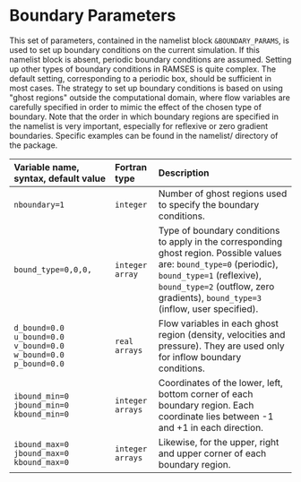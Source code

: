 

# Boundary Parameters

This set of parameters, contained in the namelist block `&BOUNDARY_PARAMS`, is used to set up boundary conditions on the current simulation. If this namelist block is absent, periodic boundary conditions are assumed. Setting up other types of boundary conditions in RAMSES is quite complex. The default setting, corresponding to a periodic box, should be sufficient in most cases. The strategy to set up boundary conditions is based on using "ghost regions" outside the computational domain, where flow variables are carefully specified in order to mimic the effect of the chosen type of boundary. Note that the order in which boundary regions are specified in the namelist is very important, especially for reflexive or zero gradient boundaries. Specific examples can be found in the namelist/ directory of the package.
 
| Variable name, syntax, default value | Fortran type | Description |
|:---------------------------- |:------------- |:------------------------- |
| `nboundary=1`  | `integer` | Number of ghost regions used to specify the boundary conditions.|
| `bound_type=0,0,0,` | `integer array` | Type of boundary conditions to apply in the corresponding ghost region. Possible values are: `bound_type=0` (periodic), `bound_type=1` (reflexive), `bound_type=2` (outflow, zero gradients), `bound_type=3` (inflow, user specified).|
| `d_bound=0.0` `u_bound=0.0` `v_bound=0.0` `w_bound=0.0` `p_bound=0.0` | `real arrays` | Flow variables in each ghost region (density, velocities and pressure). They are used only for inflow boundary conditions.|
| `ibound_min=0` `jbound_min=0` `kbound_min=0` | `integer arrays` | Coordinates of the lower, left, bottom corner of each boundary region. Each coordinate lies between -1 and +1 in each direction. |
| `ibound_max=0` `jbound_max=0` `kbound_max=0` | `integer arrays` | Likewise, for the upper, right and upper corner of each boundary region. |